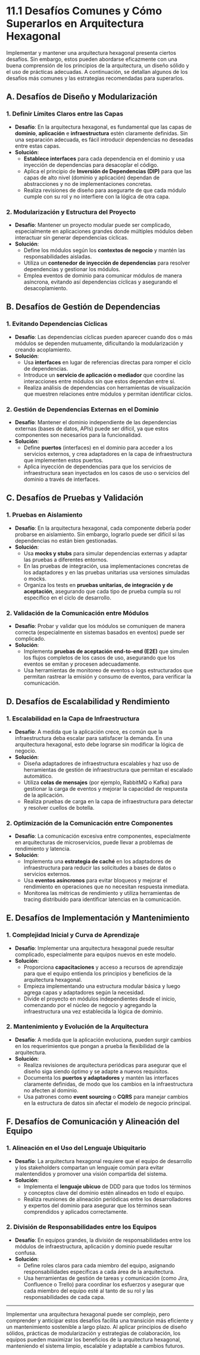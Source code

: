 # 11.1 Desafíos Comunes y Cómo Superarlos en Arquitectura Hexagonal

Implementar y mantener una arquitectura hexagonal presenta ciertos desafíos. Sin embargo, estos pueden abordarse eficazmente con una buena comprensión de los principios de la arquitectura, un diseño sólido y el uso de prácticas adecuadas. A continuación, se detallan algunos de los desafíos más comunes y las estrategias recomendadas para superarlos.

## A. Desafíos de Diseño y Modularización

### 1. **Definir Límites Claros entre las Capas**

- **Desafío**: En la arquitectura hexagonal, es fundamental que las capas de **dominio**, **aplicación** e **infraestructura** estén claramente definidas. Sin una separación adecuada, es fácil introducir dependencias no deseadas entre estas capas.
- **Solución**:
  - **Establece interfaces** para cada dependencia en el dominio y usa inyección de dependencias para desacoplar el código.
  - Aplica el principio de **Inversión de Dependencias (DIP)** para que las capas de alto nivel (dominio y aplicación) dependan de abstracciones y no de implementaciones concretas.
  - Realiza revisiones de diseño para asegurarte de que cada módulo cumple con su rol y no interfiere con la lógica de otra capa.

### 2. **Modularización y Estructura del Proyecto**

- **Desafío**: Mantener un proyecto modular puede ser complicado, especialmente en aplicaciones grandes donde múltiples módulos deben interactuar sin generar dependencias cíclicas.
- **Solución**:
  - Define los módulos según los **contextos de negocio** y mantén las responsabilidades aisladas.
  - Utiliza un **contenedor de inyección de dependencias** para resolver dependencias y gestionar los módulos.
  - Emplea eventos de dominio para comunicar módulos de manera asíncrona, evitando así dependencias cíclicas y asegurando el desacoplamiento.

## B. Desafíos de Gestión de Dependencias

### 1. **Evitando Dependencias Cíclicas**

- **Desafío**: Las dependencias cíclicas pueden aparecer cuando dos o más módulos se dependen mutuamente, dificultando la modularización y creando acoplamiento.
- **Solución**:
  - Usa **interfaces** en lugar de referencias directas para romper el ciclo de dependencias.
  - Introduce un **servicio de aplicación o mediador** que coordine las interacciones entre módulos sin que estos dependan entre sí.
  - Realiza análisis de dependencias con herramientas de visualización que muestren relaciones entre módulos y permitan identificar ciclos.

### 2. **Gestión de Dependencias Externas en el Dominio**

- **Desafío**: Mantener el dominio independiente de las dependencias externas (bases de datos, APIs) puede ser difícil, ya que estos componentes son necesarios para la funcionalidad.
- **Solución**:
  - Define **puertos** (interfaces) en el dominio para acceder a los servicios externos, y crea adaptadores en la capa de infraestructura que implementen estos puertos.
  - Aplica inyección de dependencias para que los servicios de infraestructura sean inyectados en los casos de uso o servicios del dominio a través de interfaces.

## C. Desafíos de Pruebas y Validación

### 1. **Pruebas en Aislamiento**

- **Desafío**: En la arquitectura hexagonal, cada componente debería poder probarse en aislamiento. Sin embargo, lograrlo puede ser difícil si las dependencias no están bien gestionadas.
- **Solución**:
  - Usa **mocks y stubs** para simular dependencias externas y adaptar las pruebas a diferentes entornos.
  - En las pruebas de integración, usa implementaciones concretas de los adaptadores y en las pruebas unitarias usa versiones simuladas o mocks.
  - Organiza los tests en **pruebas unitarias, de integración y de aceptación**, asegurando que cada tipo de prueba cumpla su rol específico en el ciclo de desarrollo.

### 2. **Validación de la Comunicación entre Módulos**

- **Desafío**: Probar y validar que los módulos se comuniquen de manera correcta (especialmente en sistemas basados en eventos) puede ser complicado.
- **Solución**:
  - Implementa **pruebas de aceptación end-to-end (E2E)** que simulen los flujos completos de los casos de uso, asegurando que los eventos se emitan y procesen adecuadamente.
  - Usa herramientas de monitoreo de eventos o logs estructurados que permitan rastrear la emisión y consumo de eventos, para verificar la comunicación.

## D. Desafíos de Escalabilidad y Rendimiento

### 1. **Escalabilidad en la Capa de Infraestructura**

- **Desafío**: A medida que la aplicación crece, es común que la infraestructura deba escalar para satisfacer la demanda. En una arquitectura hexagonal, esto debe lograrse sin modificar la lógica de negocio.
- **Solución**:
  - Diseña adaptadores de infraestructura escalables y haz uso de herramientas de gestión de infraestructura que permitan el escalado automático.
  - Utiliza **colas de mensajes** (por ejemplo, RabbitMQ o Kafka) para gestionar la carga de eventos y mejorar la capacidad de respuesta de la aplicación.
  - Realiza pruebas de carga en la capa de infraestructura para detectar y resolver cuellos de botella.

### 2. **Optimización de la Comunicación entre Componentes**

- **Desafío**: La comunicación excesiva entre componentes, especialmente en arquitecturas de microservicios, puede llevar a problemas de rendimiento y latencia.
- **Solución**:
  - Implementa una **estrategia de caché** en los adaptadores de infraestructura para reducir las solicitudes a bases de datos o servicios externos.
  - Usa **eventos asíncronos** para evitar bloqueos y mejorar el rendimiento en operaciones que no necesitan respuesta inmediata.
  - Monitorea las métricas de rendimiento y utiliza herramientas de tracing distribuido para identificar latencias en la comunicación.

## E. Desafíos de Implementación y Mantenimiento

### 1. **Complejidad Inicial y Curva de Aprendizaje**

- **Desafío**: Implementar una arquitectura hexagonal puede resultar complicado, especialmente para equipos nuevos en este modelo.
- **Solución**:
  - Proporciona **capacitaciones** y acceso a recursos de aprendizaje para que el equipo entienda los principios y beneficios de la arquitectura hexagonal.
  - Empieza implementando una estructura modular básica y luego agrega capas y adaptadores según la necesidad.
  - Divide el proyecto en módulos independientes desde el inicio, comenzando por el núcleo de negocio y agregando la infraestructura una vez establecida la lógica de dominio.

### 2. **Mantenimiento y Evolución de la Arquitectura**

- **Desafío**: A medida que la aplicación evoluciona, pueden surgir cambios en los requerimientos que pongan a prueba la flexibilidad de la arquitectura.
- **Solución**:
  - Realiza revisiones de arquitectura periódicas para asegurar que el diseño siga siendo óptimo y se adapte a nuevos requisitos.
  - Documenta los **puertos y adaptadores** y mantén las interfaces claramente definidas, de modo que los cambios en la infraestructura no afecten al dominio.
  - Usa patrones como **event sourcing** o **CQRS** para manejar cambios en la estructura de datos sin afectar el modelo de negocio principal.

## F. Desafíos de Comunicación y Alineación del Equipo

### 1. **Alineación en el Uso del Lenguaje Ubiquitario**

- **Desafío**: La arquitectura hexagonal requiere que el equipo de desarrollo y los stakeholders compartan un lenguaje común para evitar malentendidos y promover una visión compartida del sistema.
- **Solución**:
  - Implementa el **lenguaje ubicuo** de DDD para que todos los términos y conceptos clave del dominio estén alineados en todo el equipo.
  - Realiza reuniones de alineación periódicas entre los desarrolladores y expertos del dominio para asegurar que los términos sean comprendidos y aplicados correctamente.

### 2. **División de Responsabilidades entre los Equipos**

- **Desafío**: En equipos grandes, la división de responsabilidades entre los módulos de infraestructura, aplicación y dominio puede resultar confusa.
- **Solución**:
  - Define roles claros para cada miembro del equipo, asignando responsabilidades específicas a cada área de la arquitectura.
  - Usa herramientas de gestión de tareas y comunicación (como Jira, Confluence o Trello) para coordinar los esfuerzos y asegurar que cada miembro del equipo esté al tanto de su rol y las responsabilidades de cada capa.

---

Implementar una arquitectura hexagonal puede ser complejo, pero comprender y anticipar estos desafíos facilita una transición más eficiente y un mantenimiento sostenible a largo plazo. Al aplicar principios de diseño sólidos, prácticas de modularización y estrategias de colaboración, los equipos pueden maximizar los beneficios de la arquitectura hexagonal, manteniendo el sistema limpio, escalable y adaptable a cambios futuros.

